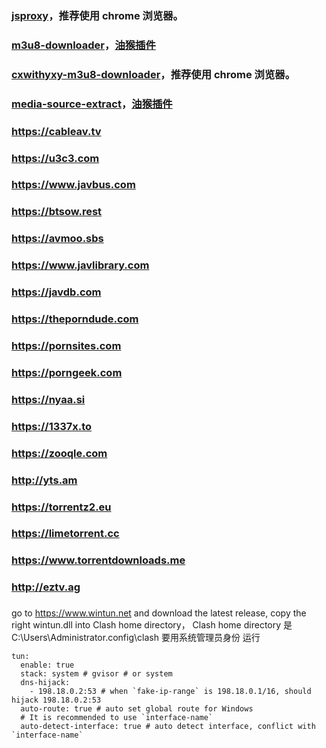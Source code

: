  ### [jsproxy](https://gxggsrmyy.github.io/jsproxy/)，推荐使用 chrome 浏览器。

 ### [m3u8-downloader](https://gxggsrmyy.github.io/m3u8-downloader/)，[油猴插件](https://gxggsrmyy.github.io/m3u8-downloader/m3u8-downloader.user.js)

 ### [cxwithyxy-m3u8-downloader](https://gxggsrmyy.github.io/cxwithyxy-m3u8-downloader/)，推荐使用 chrome 浏览器。

 ### [media-source-extract](https://gxggsrmyy.github.io/media-source-extract/extract-code.js)，[油猴插件](https://gxggsrmyy.github.io/media-source-extract/media-source-extract.user.js)


  ### https://cableav.tv
  ### https://u3c3.com
  ### https://www.javbus.com
  ### https://btsow.rest
  ### https://avmoo.sbs
  ### https://www.javlibrary.com
  ### https://javdb.com
  ### https://theporndude.com
  ### https://pornsites.com
  ### https://porngeek.com
  ### https://nyaa.si
  ### https://1337x.to
  ### https://zooqle.com
  ### http://yts.am
  ### https://torrentz2.eu
  ### https://limetorrent.cc
  ### https://www.torrentdownloads.me
  ### http://eztv.ag


 ###   
 ### 
go to https://www.wintun.net and download the latest release, copy the right wintun.dll into Clash home directory，
Clash home directory 是  C:\Users\Administrator\.config\clash
要用系统管理员身份 运行

```
tun:
  enable: true
  stack: system # gvisor # or system
  dns-hijack:
    - 198.18.0.2:53 # when `fake-ip-range` is 198.18.0.1/16, should hijack 198.18.0.2:53
  auto-route: true # auto set global route for Windows
  # It is recommended to use `interface-name`
  auto-detect-interface: true # auto detect interface, conflict with `interface-name`
```